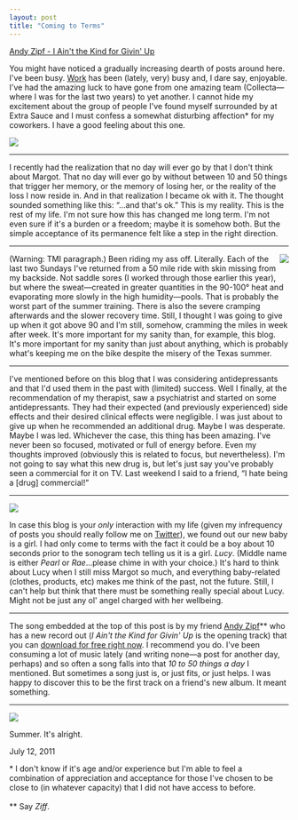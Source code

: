 ```yaml
---
layout: post
title: "Coming to Terms"
---
```


<p class="media"><span class="audioplayer"><span id="audioplayer_1"><a href="http://danielsjourney.com/files/01%20I%20Ain't%20The%20Kind%20For%20Givin'%20Up.mp3">Andy Zipf - I Ain't the Kind for Givin' Up</a></span></span></p>

You might have noticed a gradually increasing dearth of posts around here. I've been busy. [Work](http://extrasauce.com) has been (lately, very) busy and, I dare say, enjoyable. I've had the amazing luck to have gone from one amazing team (Collecta&mdash;where I was for the last two years) to yet another. I cannot hide my excitement about the group of people I've found myself surrounded by at Extra Sauce and I must confess a somewhat disturbing affection* for my coworkers. I have a good feeling about this one.

<img src="http://farm6.static.flickr.com/5194/5857563853_37e2bc8085.jpg">

<hr>

I recently had the realization that no day will ever go by that I don't think about Margot. That no day will ever go by without between 10 and 50 things that trigger her memory, or the memory of losing her, or the reality of the loss I now reside in. And in that realization I became ok with it. The thought sounded something like this: &ldquo;&hellip;and that's ok.&rdquo; This is my reality. This is the rest of my life. I'm not sure how this has changed me long term. I'm not even sure if it's a burden or a freedom; maybe it is somehow both. But the simple acceptance of its permanence felt like a step in the right direction.

<hr>

<img src="http://farm7.static.flickr.com/6012/5932834184_03bc0843fb_m.jpg" style="float: right;">

(Warning: TMI paragraph.) Been riding my ass off. Literally. Each of the last two Sundays I've returned from a 50 mile ride with skin missing from my backside. Not saddle sores (I worked through those earlier this year), but where the sweat&mdash;created in greater quantities in the 90-100&deg; heat and evaporating more slowly in the high humidity&mdash;pools. That is probably the worst part of the summer training. There is also the severe cramping afterwards and the slower recovery time. Still, I thought I was going to give up when it got above 90 and I'm still, somehow, cramming the miles in week after week. It's more important for my sanity than, for example, this blog. It's more important for my sanity than just about anything, which is probably what's keeping me on the bike despite the misery of the Texas summer.

<hr>

I've mentioned before on this blog that I was considering antidepressants and that I'd used them in the past with (limited) success. Well I finally, at the recommendation of my therapist, saw a psychiatrist and started on some antidepressants. They had their expected (and previously experienced) side effects and their desired clinical effects were negligible. I was just about to give up when he recommended an additional drug. Maybe I was desperate. Maybe I was led. Whichever the case, this thing has been amazing. I've never been so focused, motivated or full of energy before. Even my thoughts improved (obviously this is related to focus, but nevertheless). I'm not going to say what this new drug is, but let's just say you've probably seen a commercial for it on TV. Last weekend I said to a friend, &ldquo;I hate being a [drug] commercial!&rdquo;

<hr>

<img src="http://farm3.static.flickr.com/2696/5860250877_1e9f9ae9b2.jpg">

In case this blog is your _only_ interaction with my life (given my infrequency of posts you should really follow me on [Twitter](http://twitter.com/dealingwith)), we found out our new baby is a girl. I had only come to terms with the fact it could be a boy about 10 seconds prior to the sonogram tech telling us it is a girl. _Lucy_. (Middle name is either _Pearl_ or _Rae_&hellip;please chime in with your choice.) It's hard to think about Lucy when I still miss Margot so much, and everything baby-related (clothes, products, etc) makes me think of the past, not the future. Still, I can't help but think that there must be something really special about Lucy. Might not be just any ol' angel charged with her wellbeing. 

<hr>

The song embedded at the top of this post is by my friend [Andy Zipf](http://www.andyzipf.com/)** who has a new record out (_I Ain't the Kind for Givin' Up_ is the opening track) that you can [download for free right now](http://andyzipf.spinshop.com/). I recommend you do. I've been consuming a lot of music lately (and writing none&mdash;a post for another day, perhaps) and so often a song falls into that _10 to 50 things a day_ I mentioned. But sometimes a song just is, or just fits, or just helps. I was happy to discover this to be the first track on a friend's new album. It meant something.

<hr>

<img src="http://farm7.static.flickr.com/6016/5932834374_939fc61bec.jpg">

Summer. It's alright.

<p class="date">July 12, 2011</p>

<p class="postscript">* I don't know if it's age and/or experience but I'm able to feel a combination of appreciation and acceptance for those I've chosen to be close to (in whatever capacity) that I did not have access to before.<br><br>** Say <em>Ziff</em>.</p>




<script type="text/javascript">  
  $(function(){
    AudioPlayer.embed("audioplayer_1", {soundFile: "http://danielsjourney.com/files/01%20I%20Ain't%20The%20Kind%20For%20Givin'%20Up.mp3",  
        titles: "I Ain't the Kind for Givin' Up",  
        artists: "Andy Zipf"});
  });
  
</script>